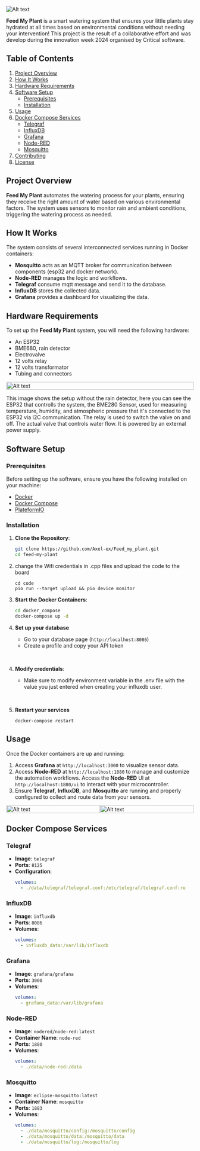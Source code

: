 ![Alt text](cover.png)

**Feed My Plant** is a smart watering system that ensures your little plants stay hydrated at all times based on environmental conditions without needing your intervention! This project is the result of a collaborative effort and was develop during the innovation week 2024 organised by Critical software.

## Table of Contents
1. [Project Overview](#project-overview)
2. [How It Works](#how-it-works)
3. [Hardware Requirements](#hardware-requirements)
4. [Software Setup](#software-setup)
    - [Prerequisites](#prerequisites)
    - [Installation](#installation)
5. [Usage](#usage)
6. [Docker Compose Services](#docker-compose-services)
    - [Telegraf](#telegraf)
    - [InfluxDB](#influxdb)
    - [Grafana](#grafana)
    - [Node-RED](#node-red)
    - [Mosquitto](#mosquitto)
7. [Contributing](#contributing)
8. [License](#license)

## Project Overview

**Feed My Plant** automates the watering process for your plants, ensuring they receive the right amount of water based on various environmental factors. The system uses sensors to monitor rain and ambient conditions, triggering the watering process as needed.

## How It Works

The system consists of several interconnected services running in Docker containers:
- **Mosquitto** acts as an MQTT broker for communication between components (esp32 and docker network).
- **Node-RED** manages the logic and workflows.
- **Telegraf** consume mqtt message and send it to the database.
- **InfluxDB** stores the collected data.
- **Grafana** provides a dashboard for visualizing the data.

## Hardware Requirements

To set up the **Feed My Plant** system, you will need the following hardware:
- An ESP32
- BME680, rain detector
- Electrovalve
- 12 volts relay
- 12 volts transformator
- Tubing and connectors

<div style="display: flex; justify-content: space-between;">
    <img src="Hardware_Setup.png" alt="Alt text" style="width: 100%;">
</div>

This image shows the setup without the rain detector, here you can see the ESP32 that controlls the system, the BME280 Sensor, used for measuring temperature, humidity, and atmospheric pressure that it's connected to the ESP32 via I2C communication. The relay is used to switch the valve on and off. The actual valve that controls water flow. It is powered by an external power supply.

## Software Setup

### Prerequisites

Before setting up the software, ensure you have the following installed on your machine:
- [Docker](https://docs.docker.com/get-docker/)
- [Docker Compose](https://docs.docker.com/compose/install/)
- [PlateformIO](https://docs.platformio.org/en/latest/core/installation/index.html)

### Installation

1. **Clone the Repository**:
    ```sh
    git clone https://github.com/Axel-ex/Feed_my_plant.git
    cd feed-my-plant
    ```
2. change the Wifi credentials in .cpp files and upload the code to the board
	```shell
	cd code
	pio run --target upload && pio device monitor
	```
3. **Start the Docker Containers**:
    ```sh
	cd docker_compose
    docker-compose up -d
	```
4. **Set up your database**

	- Go to your database page (`http://localhost:8086`)
	- Create a profile and copy your API token  
<br>

4. **Modify credentials**:

    - Make sure to modify environment variable in the .env file with the value you just entered when creating your influxdb user.  
<br>

5. **Restart your services**
	```shell
	docker-compose restart
	```

## Usage


Once the Docker containers are up and running:
1. Access **Grafana** at `http://localhost:3000` to visualize sensor data.
2. Access **Node-RED** at `http://localhost:1880` to manage and customize the automation workflows. Access the **Node-RED** UI at `http://localhost:1880/ui` to interact with your microcontroller.
3. Ensure **Telegraf**, **InfluxDB**, and **Mosquitto** are running and properly configured to collect and route data from your sensors.

<div style="display: flex; justify-content: space-between;">
    <img src="grafana_demo.png" alt="Alt text" style="width: 100%;">
    <img src="node_red_ui_demo.png" alt="Alt text" style="width: 100%;">
</div>

## Docker Compose Services

### Telegraf

- **Image**: `telegraf`
- **Ports**: `8125`
- **Configuration**:
    ```yaml
    volumes:
      - ./data/telegraf/telegraf.conf:/etc/telegraf/telegraf.conf:ro
    ```

### InfluxDB

- **Image**: `influxdb`
- **Ports**: `8086`
- **Volumes**:
    ```yaml
    volumes:
      - influxdb_data:/var/lib/influxdb
    ```

### Grafana

- **Image**: `grafana/grafana`
- **Ports**: `3000`
- **Volumes**:
    ```yaml
    volumes:
      - grafana_data:/var/lib/grafana
    ```

### Node-RED

- **Image**: `nodered/node-red:latest`
- **Container Name**: `node-red`
- **Ports**: `1880`
- **Volumes**:
    ```yaml
    volumes:
      - ./data/node-red:/data
    ```

### Mosquitto

- **Image**: `eclipse-mosquitto:latest`
- **Container Name**: `mosquitto`
- **Ports**: `1883`
- **Volumes**:
    ```yaml
    volumes:
      - ./data/mosquitto/config:/mosquitto/config
      - ./data/mosquitto/data:/mosquitto/data
      - ./data/mosquitto/log:/mosquitto/log
    ```
